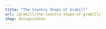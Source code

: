 ```yaml
---
title: "The Country Shops of Grabill"
url: /grabill/the-country-shops-of-grabill/
shop: Antiquitäten
---
```


